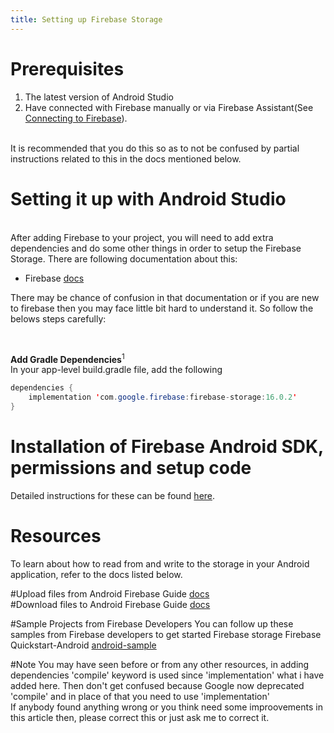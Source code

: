```yaml
---
title: Setting up Firebase Storage
---
```


# Prerequisites
1. The latest version of Android Studio
2. Have connected with Firebase manually or via Firebase Assistant(See [Connecting to Firebase](guide/src/pages/android-development/firebase/connecting-to-firebase)). 
<br>
It is recommended that you do this so as to not be confused by partial instructions related to this in the docs mentioned below. 

# Setting it up with Android Studio
<br>
After adding Firebase to your project, you will need to add extra dependencies and do some other things in order to setup 
the Firebase Storage. There are following documentation about this:

* Firebase [docs](https://firebase.google.com/docs/storage/android/start)

There may be chance of confusion in that documentation or if you are new to firebase then you may face little bit hard to understand it. 
So follow the belows steps carefully:

<br>

**Add Gradle Dependencies**<sup>1</sup>
<br>
In your app-level build.gradle file, add the following
<br>
```java
dependencies {
	implementation 'com.google.firebase:firebase-storage:16.0.2'
}
```
# Installation of Firebase Android SDK, permissions and setup code
Detailed instructions for these can be found [here](https://firebase.google.com/docs/android/setup).

# Resources 
To learn about how to read from and write to the storage in your Android application, refer to the docs listed below.
<br>

#Upload files from Android
Firebase Guide [docs](https://firebase.google.com/docs/storage/android/upload-files)
<br>
#Download files to Android
Firebase Guide [docs](https://firebase.google.com/docs/storage/android/download-files)

#Sample Projects from Firebase Developers
You can follow up these samples from Firebase developers to get started Firebase storage
Firebase Quickstart-Android [android-sample](https://github.com/firebase/quickstart-android/tree/master/storage) 

#Note
You may have seen before or from any other resources, in adding dependencies 'compile' keyword is used since 'implementation' what i have added here. 
Then don't get confused because Google now deprecated 'compile' and in place of that you need to use 'implementation'
<br>
If anybody found anything wrong or you think need some improovements in this article then, please correct this or just ask me to correct it. 
